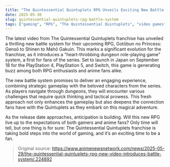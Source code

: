 ```yaml
---
title: "The Quintessential Quintuplets RPG Unveils Exciting New Battle System"
date: 2025-05-30
slug: quintessential-quintuplets-rpg-battle-system
tags: ["gaming", "RPG", "The Quintessential Quintuplets", "video games"]
---
```


The latest video from The Quintessential Quintuplets franchise has unveiled a thrilling new battle system for their upcoming RPG, Gotōbun no Princess: Gensō to Shinen to Mahō Gakuin. This marks a significant evolution for the franchise, as it introduces a "heart-throbbing dungeon role-playing game" system, a first for fans of the series. Set to launch in Japan on September 18 for the PlayStation 4, PlayStation 5, and Switch, this game is generating buzz among both RPG enthusiasts and anime fans alike.

The new battle system promises to deliver an engaging experience, combining strategic gameplay with the beloved characters from the series. As players navigate through dungeons, they will encounter various challenges that require quick thinking and tactical prowess. This fresh approach not only enhances the gameplay but also deepens the connection fans have with the Quintuplets as they embark on this magical adventure.

As the release date approaches, anticipation is building. Will this new RPG live up to the expectations of both gamers and anime fans? Only time will tell, but one thing is for sure: The Quintessential Quintuplets franchise is taking bold steps into the world of gaming, and it’s an exciting time to be a fan.

> Original source: https://www.animenewsnetwork.com/news/2025-05-29/the-quintessential-quintuplets-rpg-new-video-introduces-battle-system/.224892